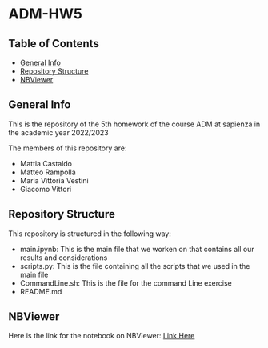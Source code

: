 # ADM-HW5
## Table of Contents
* [General Info](#general-info)
* [Repository Structure](#repository-structure)
* [NBViewer](#nbviewer)

## General Info
This is the repository of the 5th homework of the course ADM at sapienza in the academic year 2022/2023

The members of this repository are:
- Mattia Castaldo
- Matteo Rampolla
- Maria Vittoria Vestini
- Giacomo Vittori

## Repository Structure
This repository is structured in the following way:

- main.ipynb: This is the main file that we worken on that contains all our results and considerations
- scripts.py: This is the file containing all the scripts that we used in the main file
- CommandLine.sh: This is the file for the command Line exercise
- README.md 

## NBViewer

Here is the link for the notebook on NBViewer: [Link Here](https://nbviewer.org/github/MRampo/ADM-HW5/blob/main/main.ipynb)
